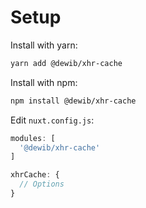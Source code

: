 # Setup

Install with yarn:

```bash
yarn add @dewib/xhr-cache
```

Install with npm:

```bash
npm install @dewib/xhr-cache
```

Edit `nuxt.config.js`:

```js
modules: [
  '@dewib/xhr-cache'
]

xhrCache: {
  // Options
}
```